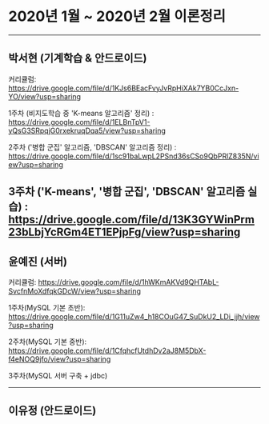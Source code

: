 # 2020년 1월 ~ 2020년 2월 이론정리


---

## 박서현 (기계학습 & 안드로이드)


커리큘럼: https://drive.google.com/file/d/1KJs6BEacFvyJvRpHiXAk7YB0CcJxn-YO/view?usp=sharing

1주차 (비지도학습 중 'K-means 알고리즘' 정리)
: https://drive.google.com/file/d/1ELBnTpV1-yQsG3SRpqjG0rxekruqDqa5/view?usp=sharing

2주차 ('병합 군집' 알고리즘, 'DBSCAN' 알고리즘 정리)
: https://drive.google.com/file/d/1sc91baLwpL2PSnd36sCSo9QbPRlZ835N/view?usp=sharing

3주차 ('K-means', '병합 군집', 'DBSCAN' 알고리즘 실습)
: https://drive.google.com/file/d/13K3GYWinPrm23bLbjYcRGm4ET1EPjpFg/view?usp=sharing
---

## 윤예진 (서버)

커리큘럼: https://drive.google.com/file/d/1hWKmAKVd9QHTAbL-SvcfnMoXdfqkGDcW/view?usp=sharing

1주차(MySQL 기본 초반): https://drive.google.com/file/d/1G11uZw4_h18COuG47_SuDkU2_LDi_jjh/view?usp=sharing

2주차(MySQL 기본 중반): https://drive.google.com/file/d/1CfqhcfUtdhDv2aJ8M5DbX-f4eNOQ9jfo/view?usp=sharing

3주차(MySQL 서버 구축 + jdbc)

---

## 이유정 (안드로이드)


